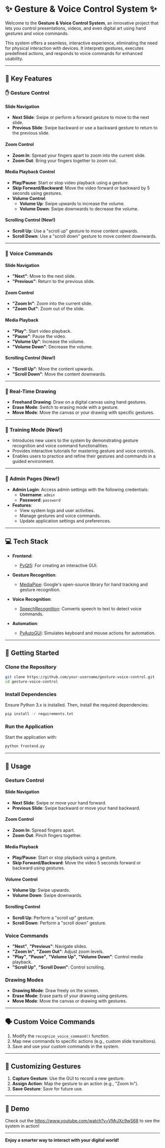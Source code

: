 # ✨ Gesture & Voice Control System ✨  

Welcome to the **Gesture & Voice Control System**, an innovative project that lets you control presentations, videos, and even digital art using hand gestures and voice commands.  

This system offers a seamless, interactive experience, eliminating the need for physical interaction with devices. It interprets gestures, executes predefined actions, and responds to voice commands for enhanced usability.  

---

## 🌟 Key Features  

### ✋ Gesture Control  

#### Slide Navigation  
- **Next Slide**: Swipe or perform a forward gesture to move to the next slide.  
- **Previous Slide**: Swipe backward or use a backward gesture to return to the previous slide.  

#### Zoom Control  
- **Zoom In**: Spread your fingers apart to zoom into the current slide.  
- **Zoom Out**: Bring your fingers together to zoom out.  

#### Media Playback Control  
- **Play/Pause**: Start or stop video playback using a gesture.  
- **Skip Forward/Backward**: Move the video forward or backward by 5 seconds using gestures.  
- **Volume Control**:  
  - **Volume Up**: Swipe upwards to increase the volume.  
  - **Volume Down**: Swipe downwards to decrease the volume.  

#### Scrolling Control (New!)  
- **Scroll Up**: Use a "scroll up" gesture to move content upwards.  
- **Scroll Down**: Use a "scroll down" gesture to move content downwards.  

---

### 🎤 Voice Commands  

#### Slide Navigation  
- **"Next"**: Move to the next slide.  
- **"Previous"**: Return to the previous slide.  

#### Zoom Control  
- **"Zoom In"**: Zoom into the current slide.  
- **"Zoom Out"**: Zoom out of the slide.  

#### Media Playback  
- **"Play"**: Start video playback.  
- **"Pause"**: Pause the video.  
- **"Volume Up"**: Increase the volume.  
- **"Volume Down"**: Decrease the volume.  

#### Scrolling Control (New!)  
- **"Scroll Up"**: Move the content upwards.  
- **"Scroll Down"**: Move the content downwards.  

---

### 🎨 Real-Time Drawing  

- **Freehand Drawing**: Draw on a digital canvas using hand gestures.  
- **Erase Mode**: Switch to erasing mode with a gesture.  
- **Move Mode**: Move the canvas or your drawing with specific gestures.  

---

### 🔧 Training Mode (New!)  

- Introduces new users to the system by demonstrating gesture recognition and voice command functionalities.  
- Provides interactive tutorials for mastering gesture and voice controls.  
- Enables users to practice and refine their gestures and commands in a guided environment.  

---

### 🔐 Admin Pages (New!)  

- **Admin Login**: Access admin settings with the following credentials:  
  - **Username**: `admin`  
  - **Password**: `password`  
- **Features**:  
  - View system logs and user activities.  
  - Manage gestures and voice commands.  
  - Update application settings and preferences.  

---

## 💻 Tech Stack  

- **Frontend**:  
  - [PyQt5](https://riverbankcomputing.com/software/pyqt/intro): For creating an interactive GUI.  

- **Gesture Recognition**:  
  - [MediaPipe](https://mediapipe.dev/): Google's open-source library for hand tracking and gesture recognition.  

- **Voice Recognition**:  
  - [SpeechRecognition](https://pypi.org/project/SpeechRecognition/): Converts speech to text to detect voice commands.  

- **Automation**:  
  - [PyAutoGUI](https://pyautogui.readthedocs.io/en/latest/): Simulates keyboard and mouse actions for automation.  

---

## 🚀 Getting Started  

### Clone the Repository  
```bash  
git clone https://github.com/your-username/gesture-voice-control.git  
cd gesture-voice-control  
```  

### Install Dependencies  
Ensure Python 3.x is installed. Then, install the required dependencies:  
```bash  
pip install -r requirements.txt  
```  

### Run the Application  
Start the application with:  
```bash  
python frontend.py  
```  

---

## 🔧 Usage  

### Gesture Control  

#### Slide Navigation  
- **Next Slide**: Swipe or move your hand forward.  
- **Previous Slide**: Swipe backward or move your hand backward.  

#### Zoom Control  
- **Zoom In**: Spread fingers apart.  
- **Zoom Out**: Pinch fingers together.  

#### Media Playback  
- **Play/Pause**: Start or stop playback using a gesture.  
- **Skip Forward/Backward**: Move the video 5 seconds forward or backward using gestures.  

#### Volume Control  
- **Volume Up**: Swipe upwards.  
- **Volume Down**: Swipe downwards.  

#### Scrolling Control  
- **Scroll Up**: Perform a "scroll up" gesture.  
- **Scroll Down**: Perform a "scroll down" gesture.  

### Voice Commands  

- **"Next"**, **"Previous"**: Navigate slides.  
- **"Zoom In"**, **"Zoom Out"**: Adjust zoom levels.  
- **"Play"**, **"Pause"**, **"Volume Up"**, **"Volume Down"**: Control media playback.  
- **"Scroll Up"**, **"Scroll Down"**: Control scrolling.  

### Drawing Modes  

- **Drawing Mode**: Draw freely on the screen.  
- **Erase Mode**: Erase parts of your drawing using gestures.  
- **Move Mode**: Move the canvas or drawing with gestures.  

---

## 🗣️ Custom Voice Commands  

1. Modify the `recognize_voice_command()` function.  
2. Map new commands to specific actions (e.g., custom slide transitions).  
3. Save and use your custom commands in the system.  

---

## 🎨 Customizing Gestures  

1. **Capture Gesture**: Use the GUI to record a new gesture.  
2. **Assign Action**: Map the gesture to an action (e.g., "Zoom In").  
3. **Save Gesture**: Save for future use.  

---

## 🎥 Demo  

Check out the https://www.youtube.com/watch?v=VMrJXc9wS68 to see the system in action!  

---

**Enjoy a smarter way to interact with your digital world!**

